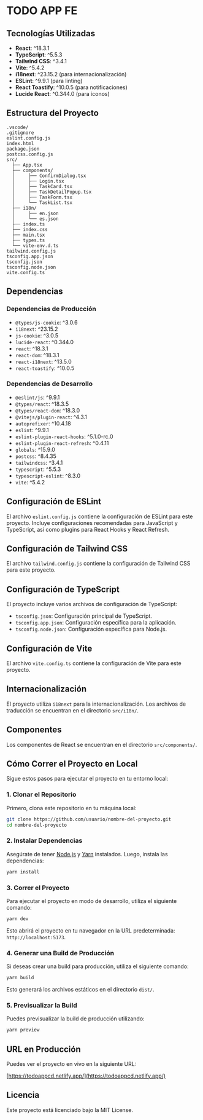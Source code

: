 # TODO APP FE

## Tecnologías Utilizadas

- **React**: ^18.3.1
- **TypeScript**: ^5.5.3
- **Tailwind CSS**: ^3.4.1
- **Vite**: ^5.4.2
- **i18next**: ^23.15.2 (para internacionalización)
- **ESLint**: ^9.9.1 (para linting)
- **React Toastify**: ^10.0.5 (para notificaciones)
- **Lucide React**: ^0.344.0 (para íconos)

## Estructura del Proyecto

```
.vscode/
.gitignore
eslint.config.js
index.html
package.json
postcss.config.js
src/
  ├── App.tsx
  ├── components/
  │     ├── ConfirmDialog.tsx
  │     ├── Login.tsx
  │     ├── TaskCard.tsx
  │     ├── TaskDetailPopup.tsx
  │     ├── TaskForm.tsx
  │     └── TaskList.tsx
  ├── i18n/
  │     ├── en.json
  │     └── es.json
  ├── index.ts
  ├── index.css
  ├── main.tsx
  ├── types.ts
  └── vite-env.d.ts
tailwind.config.js
tsconfig.app.json
tsconfig.json
tsconfig.node.json
vite.config.ts
```

## Dependencias

### Dependencias de Producción

- `@types/js-cookie`: ^3.0.6
- `i18next`: ^23.15.2
- `js-cookie`: ^3.0.5
- `lucide-react`: ^0.344.0
- `react`: ^18.3.1
- `react-dom`: ^18.3.1
- `react-i18next`: ^13.5.0
- `react-toastify`: ^10.0.5

### Dependencias de Desarrollo

- `@eslint/js`: ^9.9.1
- `@types/react`: ^18.3.5
- `@types/react-dom`: ^18.3.0
- `@vitejs/plugin-react`: ^4.3.1
- `autoprefixer`: ^10.4.18
- `eslint`: ^9.9.1
- `eslint-plugin-react-hooks`: ^5.1.0-rc.0
- `eslint-plugin-react-refresh`: ^0.4.11
- `globals`: ^15.9.0
- `postcss`: ^8.4.35
- `tailwindcss`: ^3.4.1
- `typescript`: ^5.5.3
- `typescript-eslint`: ^8.3.0
- `vite`: ^5.4.2

## Configuración de ESLint

El archivo `eslint.config.js` contiene la configuración de ESLint para este proyecto. Incluye configuraciones recomendadas para JavaScript y TypeScript, así como plugins para React Hooks y React Refresh.

## Configuración de Tailwind CSS

El archivo `tailwind.config.js` contiene la configuración de Tailwind CSS para este proyecto.

## Configuración de TypeScript

El proyecto incluye varios archivos de configuración de TypeScript:

- `tsconfig.json`: Configuración principal de TypeScript.
- `tsconfig.app.json`: Configuración específica para la aplicación.
- `tsconfig.node.json`: Configuración específica para Node.js.

## Configuración de Vite

El archivo `vite.config.ts` contiene la configuración de Vite para este proyecto.

## Internacionalización

El proyecto utiliza `i18next` para la internacionalización. Los archivos de traducción se encuentran en el directorio `src/i18n/`.

## Componentes

Los componentes de React se encuentran en el directorio `src/components/`.

## Cómo Correr el Proyecto en Local

Sigue estos pasos para ejecutar el proyecto en tu entorno local:

### 1. Clonar el Repositorio

Primero, clona este repositorio en tu máquina local:

```bash
git clone https://github.com/usuario/nombre-del-proyecto.git
cd nombre-del-proyecto
```

### 2. Instalar Dependencias

Asegúrate de tener [Node.js](https://nodejs.org/) y [Yarn](https://yarnpkg.com/) instalados. Luego, instala las dependencias:

```bash
yarn install
```

### 3. Correr el Proyecto

Para ejecutar el proyecto en modo de desarrollo, utiliza el siguiente comando:

```bash
yarn dev
```

Esto abrirá el proyecto en tu navegador en la URL predeterminada: `http://localhost:5173`.

### 4. Generar una Build de Producción

Si deseas crear una build para producción, utiliza el siguiente comando:

```bash
yarn build
```

Esto generará los archivos estáticos en el directorio `dist/`.

### 5. Previsualizar la Build

Puedes previsualizar la build de producción utilizando:

```bash
yarn preview
```

## URL en Producción

Puedes ver el proyecto en vivo en la siguiente URL:

[https://todoappcd.netlify.app/](https://todoappcd.netlify.app/)

## Licencia

Este proyecto está licenciado bajo la MIT License.
